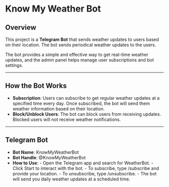 # Know My Weather Bot

## Overview

This project is a **Telegram Bot** that sends weather updates to users based on their location. The bot sends periodical weather updates to the users.

The bot provides a simple and effective way to get real-time weather updates, and the admin panel helps manage user subscriptions and bot settings.

---

## How the Bot Works

* **Subscription**: Users can subscribe to get regular weather updates at a specified time every day. Once subscribed, the bot will send them weather information based on their location.
* **Block/Unblock Users**: The bot can block users from receiving updates. Blocked users will not receive weather notifications.

---

## Telegram Bot

* **Bot Name**: KnowMyWeatherBot
* **Bot Handle**: @KnowMyWeatherBot
* **How to Use**:
        - Open the Telegram app and search for WeatherBot.
        - Click Start to interact with the bot.
        - To subscribe, type /subscribe and provide your location.
        - To unsubscribe, type /unsubscribe.
        - The bot will send you daily weather updates at a scheduled time.